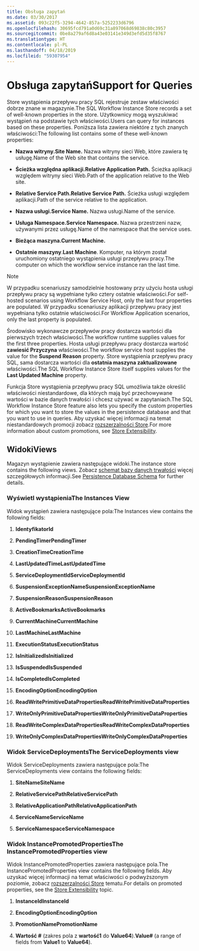 ```yaml
---
title: Obsługa zapytań
ms.date: 03/30/2017
ms.assetid: 093c22f5-3294-4642-857a-5252233d6796
ms.openlocfilehash: 30695fcd791a0d69c31a897068d69838c80c3957
ms.sourcegitcommit: 0be8a279af6d8a43e03141e349d3efd5d35f8767
ms.translationtype: HT
ms.contentlocale: pl-PL
ms.lasthandoff: 04/18/2019
ms.locfileid: "59307954"
---
```

# <a name="support-for-queries"></a><span data-ttu-id="66f58-102">Obsługa zapytań</span><span class="sxs-lookup"><span data-stu-id="66f58-102">Support for Queries</span></span>
<span data-ttu-id="66f58-103">Store wystąpienia przepływu pracy SQL rejestruje zestaw właściwości dobrze znane w magazynie.</span><span class="sxs-lookup"><span data-stu-id="66f58-103">The SQL Workflow Instance Store records a set of well-known properties in the store.</span></span> <span data-ttu-id="66f58-104">Użytkownicy mogą wyszukiwać wystąpień na podstawie tych właściwości.</span><span class="sxs-lookup"><span data-stu-id="66f58-104">Users can query for instances based on these properties.</span></span> <span data-ttu-id="66f58-105">Poniższa lista zawiera niektóre z tych znanych właściwości:</span><span class="sxs-lookup"><span data-stu-id="66f58-105">The following list contains some of these well-known properties:</span></span>  
  
-   <span data-ttu-id="66f58-106">**Nazwa witryny.**</span><span class="sxs-lookup"><span data-stu-id="66f58-106">**Site Name.**</span></span> <span data-ttu-id="66f58-107">Nazwa witryny sieci Web, które zawiera tę usługę.</span><span class="sxs-lookup"><span data-stu-id="66f58-107">Name of the Web site that contains the service.</span></span>  
  
-   <span data-ttu-id="66f58-108">**Ścieżka względna aplikacji.**</span><span class="sxs-lookup"><span data-stu-id="66f58-108">**Relative Application Path.**</span></span> <span data-ttu-id="66f58-109">Ścieżka aplikacji względem witryny sieci Web.</span><span class="sxs-lookup"><span data-stu-id="66f58-109">Path of the application relative to the Web site.</span></span>  
  
-   <span data-ttu-id="66f58-110">**Relative Service Path.**</span><span class="sxs-lookup"><span data-stu-id="66f58-110">**Relative Service Path.**</span></span> <span data-ttu-id="66f58-111">Ścieżka usługi względem aplikacji.</span><span class="sxs-lookup"><span data-stu-id="66f58-111">Path of the service relative to the application.</span></span>  
  
-   <span data-ttu-id="66f58-112">**Nazwa usługi.**</span><span class="sxs-lookup"><span data-stu-id="66f58-112">**Service Name.**</span></span> <span data-ttu-id="66f58-113">Nazwa usługi.</span><span class="sxs-lookup"><span data-stu-id="66f58-113">Name of the service.</span></span>  
  
-   <span data-ttu-id="66f58-114">**Usługa Namespace.**</span><span class="sxs-lookup"><span data-stu-id="66f58-114">**Service Namespace.**</span></span> <span data-ttu-id="66f58-115">Nazwa przestrzeni nazw, używanymi przez usługę.</span><span class="sxs-lookup"><span data-stu-id="66f58-115">Name of the namespace that the service uses.</span></span>  
  
-   <span data-ttu-id="66f58-116">**Bieżąca maszyna.**</span><span class="sxs-lookup"><span data-stu-id="66f58-116">**Current Machine.**</span></span>  
  
-   <span data-ttu-id="66f58-117">**Ostatnie maszyny**.</span><span class="sxs-lookup"><span data-stu-id="66f58-117">**Last Machine**.</span></span> <span data-ttu-id="66f58-118">Komputer, na którym został uruchomiony ostatniego wystąpienia usługi przepływu pracy.</span><span class="sxs-lookup"><span data-stu-id="66f58-118">The computer on which the workflow service instance ran the last time.</span></span>  
  
> [!NOTE]
>  <span data-ttu-id="66f58-119">W przypadku scenariuszy samodzielnie hostowany przy użyciu hosta usługi przepływu pracy są wypełniane tylko cztery ostatnie właściwości.</span><span class="sxs-lookup"><span data-stu-id="66f58-119">For self-hosted scenarios using Workflow Service Host, only the last four properties are populated.</span></span> <span data-ttu-id="66f58-120">W przypadku scenariuszy aplikacji przepływu pracy jest wypełniana tylko ostatnie właściwości.</span><span class="sxs-lookup"><span data-stu-id="66f58-120">For Workflow Application scenarios, only the last property is populated.</span></span>  
  
 <span data-ttu-id="66f58-121">Środowisko wykonawcze przepływów pracy dostarcza wartości dla pierwszych trzech właściwości.</span><span class="sxs-lookup"><span data-stu-id="66f58-121">The workflow runtime supplies values for the first three properties.</span></span> <span data-ttu-id="66f58-122">Hosta usługi przepływu pracy dostarcza wartość **zawiesić Przyczyna** właściwości.</span><span class="sxs-lookup"><span data-stu-id="66f58-122">The workflow service host supplies the value for the **Suspend Reason** property.</span></span> <span data-ttu-id="66f58-123">Store wystąpienia przepływu pracy SQL, sama dostarcza wartości dla **ostatnia maszyna zaktualizowane** właściwości.</span><span class="sxs-lookup"><span data-stu-id="66f58-123">The SQL Workflow Instance Store itself supplies values for the **Last Updated Machine** property.</span></span>  
  
 <span data-ttu-id="66f58-124">Funkcja Store wystąpienia przepływu pracy SQL umożliwia także określić właściwości niestandardowe, dla których mają być przechowywane wartości w bazie danych trwałości i chcesz używać w zapytaniach.</span><span class="sxs-lookup"><span data-stu-id="66f58-124">The SQL Workflow Instance Store feature also lets you specify the custom properties for which you want to store the values in the persistence database and that you want to use in queries.</span></span> <span data-ttu-id="66f58-125">Aby uzyskać więcej informacji na temat niestandardowych promocji zobacz [rozszerzalności Store](store-extensibility.md).</span><span class="sxs-lookup"><span data-stu-id="66f58-125">For more information about custom promotions, see [Store Extensibility](store-extensibility.md).</span></span>  
  
## <a name="views"></a><span data-ttu-id="66f58-126">Widoki</span><span class="sxs-lookup"><span data-stu-id="66f58-126">Views</span></span>  
 <span data-ttu-id="66f58-127">Magazyn wystąpienie zawiera następujące widoki.</span><span class="sxs-lookup"><span data-stu-id="66f58-127">The instance store contains the following views.</span></span> <span data-ttu-id="66f58-128">Zobacz [schemat bazy danych trwałości](persistence-database-schema.md) więcej szczegółowych informacji.</span><span class="sxs-lookup"><span data-stu-id="66f58-128">See [Persistence Database Schema](persistence-database-schema.md) for further details.</span></span>  
  
### <a name="the-instances-view"></a><span data-ttu-id="66f58-129">Wyświetl wystąpienia</span><span class="sxs-lookup"><span data-stu-id="66f58-129">The Instances View</span></span>  
 <span data-ttu-id="66f58-130">Widok wystąpień zawiera następujące pola:</span><span class="sxs-lookup"><span data-stu-id="66f58-130">The Instances view contains the following fields:</span></span>  
  
1. <span data-ttu-id="66f58-131">**Identyfikator**</span><span class="sxs-lookup"><span data-stu-id="66f58-131">**Id**</span></span>  
  
2. <span data-ttu-id="66f58-132">**PendingTimer**</span><span class="sxs-lookup"><span data-stu-id="66f58-132">**PendingTimer**</span></span>  
  
3. <span data-ttu-id="66f58-133">**CreationTime**</span><span class="sxs-lookup"><span data-stu-id="66f58-133">**CreationTime**</span></span>  
  
4. <span data-ttu-id="66f58-134">**LastUpdatedTime**</span><span class="sxs-lookup"><span data-stu-id="66f58-134">**LastUpdatedTime**</span></span>  
  
5. <span data-ttu-id="66f58-135">**ServiceDeploymentId**</span><span class="sxs-lookup"><span data-stu-id="66f58-135">**ServiceDeploymentId**</span></span>  
  
6. <span data-ttu-id="66f58-136">**SuspensionExceptionName**</span><span class="sxs-lookup"><span data-stu-id="66f58-136">**SuspensionExceptionName**</span></span>  
  
7. <span data-ttu-id="66f58-137">**SuspensionReason**</span><span class="sxs-lookup"><span data-stu-id="66f58-137">**SuspensionReason**</span></span>  
  
8. <span data-ttu-id="66f58-138">**ActiveBookmarks**</span><span class="sxs-lookup"><span data-stu-id="66f58-138">**ActiveBookmarks**</span></span>  
  
9. <span data-ttu-id="66f58-139">**CurrentMachine**</span><span class="sxs-lookup"><span data-stu-id="66f58-139">**CurrentMachine**</span></span>  
  
10. <span data-ttu-id="66f58-140">**LastMachine**</span><span class="sxs-lookup"><span data-stu-id="66f58-140">**LastMachine**</span></span>  
  
11. <span data-ttu-id="66f58-141">**ExecutionStatus**</span><span class="sxs-lookup"><span data-stu-id="66f58-141">**ExecutionStatus**</span></span>  
  
12. <span data-ttu-id="66f58-142">**IsInitialized**</span><span class="sxs-lookup"><span data-stu-id="66f58-142">**IsInitialized**</span></span>  
  
13. <span data-ttu-id="66f58-143">**IsSuspended**</span><span class="sxs-lookup"><span data-stu-id="66f58-143">**IsSuspended**</span></span>  
  
14. <span data-ttu-id="66f58-144">**IsCompleted**</span><span class="sxs-lookup"><span data-stu-id="66f58-144">**IsCompleted**</span></span>  
  
15. <span data-ttu-id="66f58-145">**EncodingOption**</span><span class="sxs-lookup"><span data-stu-id="66f58-145">**EncodingOption**</span></span>  
  
16. <span data-ttu-id="66f58-146">**ReadWritePrimitiveDataProperties**</span><span class="sxs-lookup"><span data-stu-id="66f58-146">**ReadWritePrimitiveDataProperties**</span></span>  
  
17. <span data-ttu-id="66f58-147">**WriteOnlyPrimitiveDataProperties**</span><span class="sxs-lookup"><span data-stu-id="66f58-147">**WriteOnlyPrimitiveDataProperties**</span></span>  
  
18. <span data-ttu-id="66f58-148">**ReadWriteComplexDataProperties**</span><span class="sxs-lookup"><span data-stu-id="66f58-148">**ReadWriteComplexDataProperties**</span></span>  
  
19. <span data-ttu-id="66f58-149">**WriteOnlyComplexDataProperties**</span><span class="sxs-lookup"><span data-stu-id="66f58-149">**WriteOnlyComplexDataProperties**</span></span>  
  
### <a name="the-servicedeployments-view"></a><span data-ttu-id="66f58-150">Widok ServiceDeployments</span><span class="sxs-lookup"><span data-stu-id="66f58-150">The ServiceDeployments view</span></span>  
 <span data-ttu-id="66f58-151">Widok ServiceDeployments zawiera następujące pola:</span><span class="sxs-lookup"><span data-stu-id="66f58-151">The ServiceDeployments view contains the following fields:</span></span>  
  
1. <span data-ttu-id="66f58-152">**SiteName**</span><span class="sxs-lookup"><span data-stu-id="66f58-152">**SiteName**</span></span>  
  
2. <span data-ttu-id="66f58-153">**RelativeServicePath**</span><span class="sxs-lookup"><span data-stu-id="66f58-153">**RelativeServicePath**</span></span>  
  
3. <span data-ttu-id="66f58-154">**RelativeApplicationPath**</span><span class="sxs-lookup"><span data-stu-id="66f58-154">**RelativeApplicationPath**</span></span>  
  
4. <span data-ttu-id="66f58-155">**ServiceName**</span><span class="sxs-lookup"><span data-stu-id="66f58-155">**ServiceName**</span></span>  
  
5. <span data-ttu-id="66f58-156">**ServiceNamespace**</span><span class="sxs-lookup"><span data-stu-id="66f58-156">**ServiceNamespace**</span></span>  
  
### <a name="the-instancepromotedproperties-view"></a><span data-ttu-id="66f58-157">Widok InstancePromotedProperties</span><span class="sxs-lookup"><span data-stu-id="66f58-157">The InstancePromotedProperties view</span></span>  
 <span data-ttu-id="66f58-158">Widok InstancePromotedProperties zawiera następujące pola.</span><span class="sxs-lookup"><span data-stu-id="66f58-158">The InstancePromotedProperties view contains the following fields.</span></span> <span data-ttu-id="66f58-159">Aby uzyskać więcej informacji na temat właściwości o podwyższonym poziomie, zobacz [rozszerzalności Store](store-extensibility.md) tematu.</span><span class="sxs-lookup"><span data-stu-id="66f58-159">For details on promoted properties, see the [Store Extensibility](store-extensibility.md) topic.</span></span>  
  
1. <span data-ttu-id="66f58-160">**InstanceId**</span><span class="sxs-lookup"><span data-stu-id="66f58-160">**InstanceId**</span></span>  
  
2. <span data-ttu-id="66f58-161">**EncodingOption**</span><span class="sxs-lookup"><span data-stu-id="66f58-161">**EncodingOption**</span></span>  
  
3. <span data-ttu-id="66f58-162">**PromotionName**</span><span class="sxs-lookup"><span data-stu-id="66f58-162">**PromotionName**</span></span>  
  
4. <span data-ttu-id="66f58-163">**Wartość #** (zakres pola z **wartość1** do **Value64**).</span><span class="sxs-lookup"><span data-stu-id="66f58-163">**Value#** (a range of fields from **Value1** to **Value64**).</span></span>
